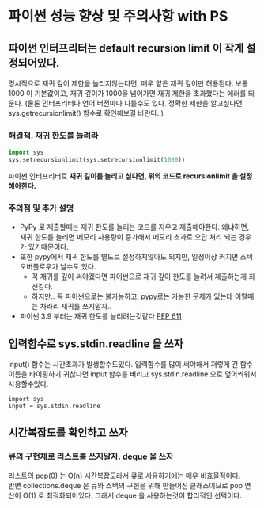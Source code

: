 # 파이썬 성능 향상 및 주의사항  with PS

## 파이썬 인터프리터는 default recursion limit 이 작게 설정되어있다.   

명시적으로 재귀 깊이 제한을 늘리지않는다면, 매우 얕은 재귀 깊이만 허용된다. 
보통 1000 이 기본값이고, 재귀 깊이가 1000을 넘어가면 재귀 제한을 초과했다는 에러를 띄운다.
(물론 인터프리터나 언어 버전마다 다를수도 있다. 정확한 제한을 알고싶다면 sys.getrecursionlimit() 함수로 확인해보길 바란다. )


### 해결책. 재귀 한도를 늘려라 
```python
import sys
sys.setrecursionlimit(sys.setrecursionlimit(1000))
``` 

파이썬 인터프리터로 **재귀 깊이를 늘리고 싶다면, 위의 코드로 recursionlimit 을 설정해야한다.**

### 주의점 및 추가 설명

- PyPy 로 제출할때는 재귀 한도를 늘리는 코드를 지우고 제출해야한다.
왜냐하면, 재귀 한도를 늘리면 메모리 사용량이 증가해서 메모리 초과로 오답 처리 되는 경우가 있기때문이다. 
- 또한 pypy에서 재귀 한도를 별도로 설정하지않아도 되지만, 일정이상 커지면 스택오버플로우가 날수도 있다.
    - 꼭 재귀를 깊이 써야겠다면 파이썬으로 재귀 깊이 한도를 늘려서 제출하는게 최선같다. 
    - 하지만.. 꼭 파이썬으로는 불가능하고, pypy로는 가능한 문제가 있는데 이럴때는 차라리 재귀를 쓰지말자..
- 파이썬 3.9 부터는 재귀 한도를 늘리려는것같다 [PEP 611](https://www.python.org/dev/peps/pep-0611/)

## 입력함수로 sys.stdin.readline 을 쓰자 

input() 함수는 시간초과가 발생할수도있다. 입력함수를 많이 써야해서 저렇게 긴 함수이름을 타이핑하기 귀찮다면 input 함수를 버리고 sys.stdin.readline 으로 덮어씌워서 사용할수있다. 

```python3
import sys
input = sys.stdin.readline
```

## 시간복잡도를 확인하고 쓰자

### 큐의 구현체로 리스트를 쓰지말자. deque 을 쓰자

리스트의 pop(0) 는 O(n) 시간복잡도라서 큐로 사용하기에는 매우 비효율적이다.  
반면 collections.deque 은 큐와 스택의 구현을 위해 만들어진 클래스이므로 pop 연산이 O(1) 로 최적화되어있다. 
그래서 deque 을 사용하는것이 합리적인 선택이다.  

